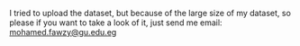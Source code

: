 I tried to upload the dataset, but because of the large size of my dataset, so please if you want to take a look of it, just send me email: mohamed.fawzy@gu.edu.eg
